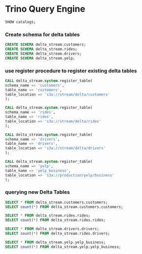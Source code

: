 # Trino Query Engine
```SQL
SHOW catalogs;
```

### Create schema for delta tables
```sql
CREATE SCHEMA delta_stream.customers;
CREATE SCHEMA delta_stream.rides;
CREATE SCHEMA delta_stream.drivers;
CREATE SCHEMA delta_stream.yelp;
```

### use register procedure to register existing delta tables
```sql
CALL delta_stream.system.register_table(
schema_name => 'customers',
table_name => 'customers',
table_location => 's3a://stream/delta/customers'
);

CALL delta_stream.system.register_table(
schema_name => 'rides',
table_name => 'rides',
table_location => 's3a://stream/delta/rides'
);

CALL delta_stream.system.register_table(
schema_name => 'drivers',
table_name => 'drivers',
table_location => 's3a://stream/delta/drivers'
);

CALL delta_stream.system.register_table(
schema_name => 'yelp',
table_name => 'yelp_business',
table_location => 's3a://production/yelp/business'
);
```

### querying new Delta Tables 
```sql
SELECT * FROM delta_stream.customers.customers;
SELECT count(*) FROM delta_stream.customers.customers;

SELECT * FROM delta_stream.rides.rides;
SELECT count(*) FROM delta_stream.rides.rides;

SELECT * FROM delta_stream.drivers.drivers;
SELECT count(*) FROM delta_stream.rides.drivers;

SELECT * FROM delta_stream.yelp.yelp_business;
SELECT count(*) FROM delta_stream.yelp.yelp_business;
```



